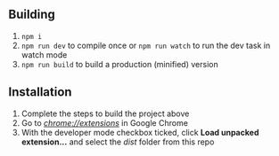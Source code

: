 ## Building

1.  `npm i`
2.  `npm run dev` to compile once or `npm run watch` to run the dev task in watch mode
3.  `npm run build` to build a production (minified) version

## Installation

1.  Complete the steps to build the project above
2.  Go to [_chrome://extensions_](chrome://extensions) in Google Chrome
3.  With the developer mode checkbox ticked, click **Load unpacked extension...** and select the _dist_ folder from this repo
